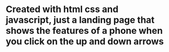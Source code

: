 # Created with html css and javascript, just a landing page that shows the features of a phone when you click on the up and down arrows 
